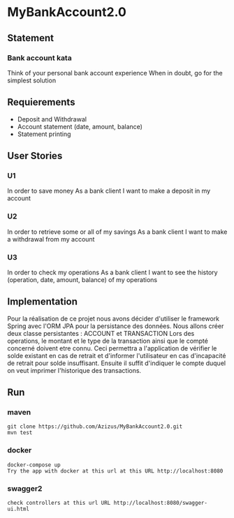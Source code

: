 # MyBankAccount2.0

## Statement
### Bank account kata
Think of your personal bank account experience When in doubt, go for the simplest solution


## Requierements
* Deposit and Withdrawal
* Account statement (date, amount, balance)
* Statement printing

## User Stories 

### U1
In order to save money As a bank client I want to make a deposit in my account
### U2
In order to retrieve some or all of my savings As a bank client I want to make a withdrawal from my account
### U3
In order to check my operations As a bank client I want to see the history (operation, date, amount, balance) of my operations

## Implementation
Pour la réalisation de ce projet nous avons décider d'utiliser le framework Spring avec l'ORM JPA pour la persistance des données.
Nous allons créer deux classe persistantes : ACCOUNT et TRANSACTION
Lors des operations, le montant et le type de la transaction ainsi que le compté concerné doivent etre connu. Ceci permettra a l'application de vérifier le solde existant en cas de retrait et d'informer l'utilisateur en cas d'incapacité de retrait pour solde insuffisant.
Ensuite il suffit d'indiquer le compte duquel on veut imprimer l'historique des transactions.



## Run 
### maven 
```
git clone https://github.com/Azizus/MyBankAccount2.0.git
mvn test
```
### docker
```
docker-compose up
Try the app with docker at this url at this URL http://localhost:8080
```
### swagger2
```
check controllers at this url URL http://localhost:8080/swagger-ui.html
```
